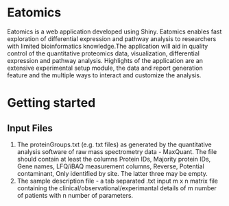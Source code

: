 # Eatomics
Eatomics is a web application developed using Shiny. Eatomics enables fast exploration of differential expression and pathway analysis to researchers with limited bioinformatics knowledge.The application will aid in quality control of the quantitative proteomics data, visualization, differential expression and pathway analysis. Highlights of the application are an extensive experimental setup module, the data and report generation feature and the multiple ways to interact and customize the analysis. 

# Getting started

## Input Files
1. The proteinGroups.txt (e.g. txt files) as generated by the quantitative analysis software of raw mass spectrometry data - MaxQuant. The file should contain at least the columns Protein IDs, Majority protein IDs, Gene names, LFQ/iBAQ measurement columns, Reverse, Potential contaminant, Only identified by site. The latter three may be empty.
2. The sample description file - a tab separated .txt input m x n matrix file containing the clinical/observational/experimantal details of m number of patients with n number of parameters.

